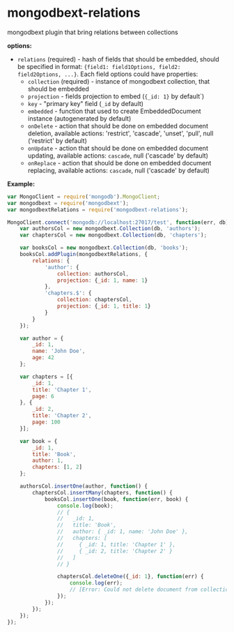 # mongodbext-relations
mongodbext plugin that bring relations between collections

**options:**

* `relations` (required) - hash of fields that should be embedded, should be specified in format: `{field1: field1Options, field2: field2Options, ...}`.
Each field options could have properties:
    * `collection` (required) - instance of mongodbext collection, that should be embedded
    * `projection` - fields projection to embed (`{_id: 1}` by default`)
    * `key` - "primary key" field (`_id` by default)
    * `embedded` - function that used to create EmbeddedDocument instance (autogenerated by default)
    * `onDelete` - action that should be done on embedded document deletion, available actions: 'restrict', 'cascade', 'unset', 'pull', null ('restrict' by default)
    * `onUpdate` - action that should be done on embedded document updating, available actions: `cascade`, null ('cascade' by default)
    * `onReplace` - action that should be done on embedded document replacing, available actions: `cascade`, null ('cascade' by default)

**Example:**

``` js
var MongoClient = require('mongodb').MongoClient;
var mongodbext = require('mongodbext');
var mongodbextRelations = require('mongodbext-relations');

MongoClient.connect('mongodb://localhost:27017/test', function(err, db) {
    var authorsCol = new mongodbext.Collection(db, 'authors');
    var chaptersCol = new mongodbext.Collection(db, 'chapters');

    var booksCol = new mongodbext.Collection(db, 'books');
    booksCol.addPlugin(mongodbextRelations, {
        relations: {
            'author': {
                collection: authorsCol,
                projection: {_id: 1, name: 1}
            },
            'chapters.$': {
                collection: chaptersCol,
                projection: {_id: 1, title: 1}
            }
        }
    });

    var author = {
        _id: 1,
        name: 'John Doe',
        age: 42
    };

    var chapters = [{
        _id: 1,
        title: 'Chapter 1',
        page: 6
    }, {
        _id: 2,
        title: 'Chapter 2',
        page: 100
    }];

    var book = {
        _id: 1,
        title: 'Book',
        author: 1,
        chapters: [1, 2]
    };

    authorsCol.insertOne(author, function() {
        chaptersCol.insertMany(chapters, function() {
            booksCol.insertOne(book, function(err, book) {
                console.log(book);
                // {
                //   _id: 1,
                //   title: 'Book',
                //   author: { _id: 1, name: 'John Doe' },
                //   chapters: [
                //     { _id: 1, title: 'Chapter 1' },
                //     { _id: 2, title: 'Chapter 2' }
                //   ]
                // }

                chaptersCol.deleteOne({_id: 1}, function(err) {
                    console.log(err);
                    // [Error: Could not delete document from collection `chapters` because it is embedded to related collection `books` in the field `chapters` of document with _id=1]
                });
            });
        });
    });
});

```
